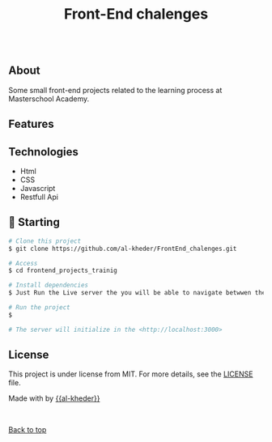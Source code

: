 <div align="center" id="top"> 
 <h1> Front-End chalenges</h1>
  &#xa0;

  <!-- <a href="https://frontend_projects_trainig.netlify.app">Demo</a> -->
</div>



<!-- Status -->

<!-- <h4 align="center"> 
	🚧  Frontend_projects_trainig 🚀 Under construction...  🚧
</h4> 

<hr> -->


<br>

## About ##

Some small front-end projects related to the learning process at Masterschool Academy.

##  Features ##

## Technologies ##
- Html
- CSS
- Javascript
- Restfull Api


## :checkered_flag: Starting ##

```bash
# Clone this project
$ git clone https://github.com/al-kheder/FrontEnd_chalenges.git

# Access
$ cd frontend_projects_trainig

# Install dependencies
$ Just Run the Live server the you will be able to navigate betwwen the projects

# Run the project
$ 

# The server will initialize in the <http://localhost:3000>
```

##  License ##

This project is under license from MIT. For more details, see the [LICENSE](LICENSE.md) file.


Made with by <a href="https://github.com/{{al-kheder}}" target="_blank">{{al-kheder}}</a>

&#xa0;

<a href="#top">Back to top</a>
